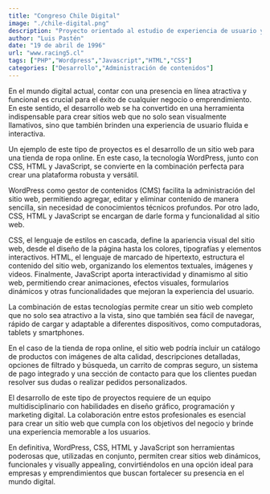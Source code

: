 ```yaml
---
title: "Congreso Chile Digital"
image: "./chile-digital.png"
description: "Proyecto orientado al estudio de experiencia de usuario y diseño de interfaces gráficas desarrollado en DUOC UC"
author: "Luis Pastén"
date: "19 de abril de 1996"
url: "www.racing5.cl"
tags: ["PHP","Wordpress","Javascript","HTML","CSS"]
categories: ["Desarrollo","Administración de contenidos"]
---
```

En el mundo digital actual, contar con una presencia en línea atractiva y funcional es crucial para el éxito de cualquier negocio o emprendimiento. En este sentido, el desarrollo web se ha convertido en una herramienta indispensable para crear sitios web que no solo sean visualmente llamativos, sino que también brinden una experiencia de usuario fluida e interactiva.

Un ejemplo de este tipo de proyectos es el desarrollo de un sitio web para una tienda de ropa online. En este caso, la tecnología WordPress, junto con CSS, HTML y JavaScript, se convierte en la combinación perfecta para crear una plataforma robusta y versátil.

WordPress como gestor de contenidos (CMS) facilita la administración del sitio web, permitiendo agregar, editar y eliminar contenido de manera sencilla, sin necesidad de conocimientos técnicos profundos. Por otro lado, CSS, HTML y JavaScript se encargan de darle forma y funcionalidad al sitio web.

CSS, el lenguaje de estilos en cascada, define la apariencia visual del sitio web, desde el diseño de la página hasta los colores, tipografías y elementos interactivos. HTML, el lenguaje de marcado de hipertexto, estructura el contenido del sitio web, organizando los elementos textuales, imágenes y videos. Finalmente, JavaScript aporta interactividad y dinamismo al sitio web, permitiendo crear animaciones, efectos visuales, formularios dinámicos y otras funcionalidades que mejoran la experiencia del usuario.

La combinación de estas tecnologías permite crear un sitio web completo que no solo sea atractivo a la vista, sino que también sea fácil de navegar, rápido de cargar y adaptable a diferentes dispositivos, como computadoras, tablets y smartphones.

En el caso de la tienda de ropa online, el sitio web podría incluir un catálogo de productos con imágenes de alta calidad, descripciones detalladas, opciones de filtrado y búsqueda, un carrito de compras seguro, un sistema de pago integrado y una sección de contacto para que los clientes puedan resolver sus dudas o realizar pedidos personalizados.

El desarrollo de este tipo de proyectos requiere de un equipo multidisciplinario con habilidades en diseño gráfico, programación y marketing digital. La colaboración entre estos profesionales es esencial para crear un sitio web que cumpla con los objetivos del negocio y brinde una experiencia memorable a los usuarios.

En definitiva, WordPress, CSS, HTML y JavaScript son herramientas poderosas que, utilizadas en conjunto, permiten crear sitios web dinámicos, funcionales y visually appealing, convirtiéndolos en una opción ideal para empresas y emprendimientos que buscan fortalecer su presencia en el mundo digital.